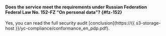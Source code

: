 #### Does the service meet the requirements under Russian Federation Federal Law No. 152-FZ <q>On personal data</q>? {#fz-152}

Yes, you can read the full security audit [conclusion](https://{{ s3-storage-host }}/yc-compliance/conformance_en_pdp.pdf).